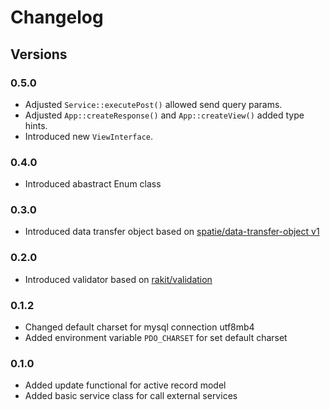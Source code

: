 # Changelog

## Versions 

### 0.5.0

- Adjusted `Service::executePost()` allowed send query params.
- Adjusted `App::createResponse()` and `App::createView()` added type hints.
- Introduced new `ViewInterface`. 

### 0.4.0 

- Introduced abastract Enum class  

### 0.3.0

- Introduced data transfer object based on [spatie/data-transfer-object v1](https://github.com/spatie/data-transfer-object/tree/1.14.1) 

### 0.2.0

- Introduced validator based on [rakit/validation](https://github.com/rakit/validation) 

### 0.1.2

- Changed default charset for mysql connection utf8mb4 
- Added environment variable `PDO_CHARSET` for set default charset 


### 0.1.0

- Added update  functional for active record model 
- Added basic service class for call external services 

